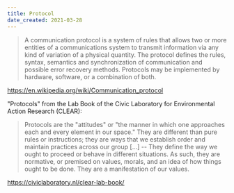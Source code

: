 ```yaml
---
title: Protocol
date_created: 2021-03-28
---
```


> A communication protocol is a system of rules that allows two or more entities of a communications system to transmit information via any kind of variation of a physical quantity. The protocol defines the rules, syntax, semantics and synchronization of communication and possible error recovery methods. Protocols may be implemented by hardware, software, or a combination of both.

<https://en.wikipedia.org/wiki/Communication_protocol>

"Protocols" from the Lab Book of the Civic Laboratory for Environmental Action Research (CLEAR):

> Protocols are the "attitudes" or "the manner in which one approaches each and every element in our space." They are different than pure rules or instructions; they are ways that we establish order and maintain practices across our group [...] -- They define the way we ought to proceed or behave in different situations. As such, they are normative, or premised on values, morals, and an idea of how things ought to be done. They are a manifestation of our values.

<https://civiclaboratory.nl/clear-lab-book/>
